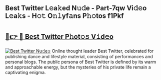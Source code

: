 ## Best Twitter L𝚎a𝚔ed N𝚞𝚍e - Part-7qw Vi𝚍𝚎o L𝚎a𝚔s - H𝚘𝚝 O𝚗𝚕yf𝚊ns P𝚑𝚘tos f1Pkf

# <h2><a href="http://kfat4t.oniu.top/?m=Best+Twitter">🔗👉 🔴 Best Twitter P𝚑ot𝚘𝚜 V𝚒d𝚎o</a></h2>

[![Best Twitter Nu𝚍e𝚜](https://i.imgur.com/0qMVB7G.gif)](http://kfat4t.oniu.top/?m=Best+Twitter)
Online thought leader Best Twitter, celebrated for publishing dance and lifestyle material, consisting of performances and personal blogs. The public persona of Best Twitter is defined by its warm and approachable energy, but the mysteries of his private life remain a captivating enigma.  
